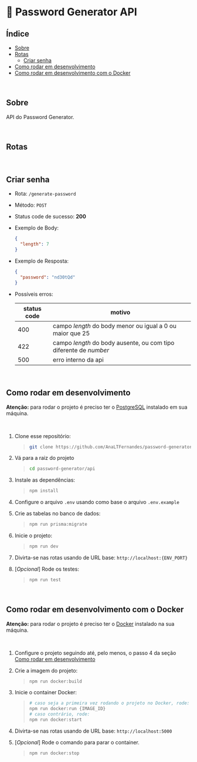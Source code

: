 # :key: Password Generator API

## Índice

- [Sobre](#Sobre)
- [Rotas](#Rotas)
  - [Criar senha](#Criar-senha)
- [Como rodar em desenvolvimento](#Como-rodar-em-desenvolvimento)
- [Como rodar em desenvolvimento com o Docker](#Como-rodar-em-desenvolvimento-com-o-Docker)

<br/>

## Sobre

API do Password Generator.

<br/>

## Rotas

<br/>

## Criar senha

- Rota: `/generate-password`
- Método: `POST`
- Status code de sucesso: **200**
- Exemplo de Body:

  ```json
  {
  	"length": 7
  }
  ```

- Exemplo de Resposta:

  ```json
  {
  	"password": "nd30tQd"
  }
  ```

- Possíveis erros:

  | status code | motivo                                                            |
  | ----------- | ----------------------------------------------------------------- |
  | 400         | campo _length_ do body menor ou igual a 0 ou maior que 25         |
  | 422         | campo _length_ do body ausente, ou com tipo diferente de _number_ |
  | 500         | erro interno da api                                               |

<br/>

## Como rodar em desenvolvimento

**Atenção:** para rodar o projeto é preciso ter o [PostgreSQL](https://www.postgresql.org/download/) instalado em sua máquina.

<br/>

1. Clone esse repositório:

   > ```bash
   > git clone https://github.com/AnaLTFernandes/password-generator.git
   > ```

2. Vá para a raiz do projeto

   > ```bash
   > cd password-generator/api
   > ```

3. Instale as dependências:

   > ```bash
   > npm install
   > ```

4. Configure o arquivo `.env` usando como base o arquivo `.env.example`

5. Crie as tabelas no banco de dados:

   > ```bash
   > npm run prisma:migrate
   > ```

6. Inicie o projeto:

   > ```bash
   > npm run dev
   > ```

7. Divirta-se nas rotas usando de URL base: `http://localhost:{ENV_PORT}`

8. [*Opcional*] Rode os testes:

   > ```bash
   > npm run test
   > ```

<br/>

## Como rodar em desenvolvimento com o Docker

**Atenção:** para rodar o projeto é preciso ter o [Docker](https://docs.docker.com/engine/install/) instalado na sua máquina.

<br/>

1. Configure o projeto seguindo até, pelo menos, o passo 4 da seção [Como rodar em desenvolvimento](#Como-rodar-em-desenvolvimento)

2. Crie a imagem do projeto:

   > ```bash
   > npm run docker:build
   > ```

3. Inicie o container Docker:

   > ```bash
   > # caso seja a primeira vez rodando o projeto no Docker, rode:
   > npm run docker:run {IMAGE_ID}
   > # caso contrário, rode:
   > npm run docker:start
   > ```

4. Divirta-se nas rotas usando de URL base: `http://localhost:5000`

5. [*Opcional*] Rode o comando para parar o container.
   > ```bash
   > npm run docker:stop
   > ```
